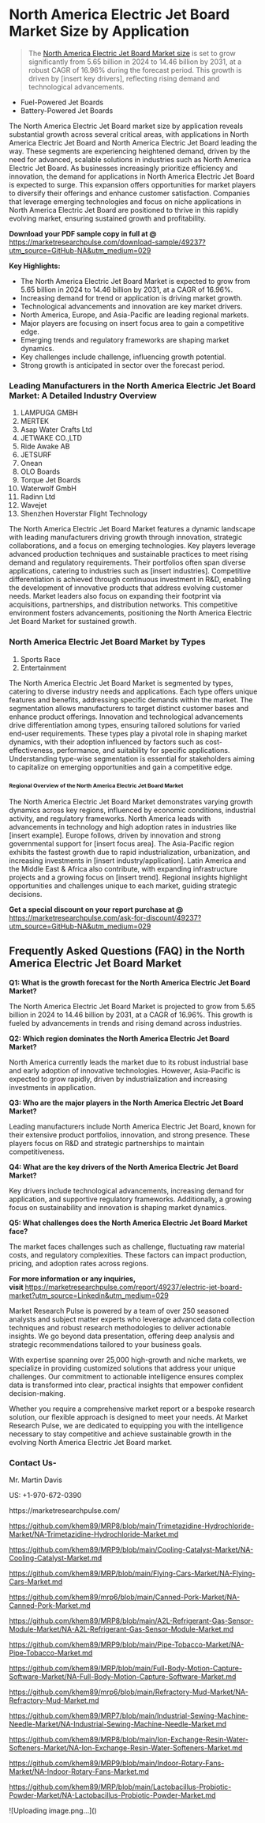 <h1>North America Electric Jet Board Market&nbsp;Size by Application</h1><blockquote><p>The <a href="https://marketresearchpulse.com/download-sample/49237?utm_source=GitHub-NA&amp;utm_medium=029">North America Electric Jet Board Market size</a> is set to grow significantly from 5.65 billion in 2024 to 14.46 billion by 2031, at a robust CAGR of 16.96% during the forecast period. This growth is driven by [insert key drivers], reflecting rising demand and technological advancements.</p></blockquote><ul><li>Fuel-Powered Jet Boards<li> Battery-Powered Jet Boards</li></ul><p>The North America Electric Jet Board market size by application reveals substantial growth across several critical areas, with applications in North America Electric Jet Board and North America Electric Jet Board leading the way. These segments are experiencing heightened demand, driven by the need for advanced, scalable solutions in industries such as North America Electric Jet Board. As businesses increasingly prioritize efficiency and innovation, the demand for applications in North America Electric Jet Board is expected to surge. This expansion offers opportunities for market players to diversify their offerings and enhance customer satisfaction. Companies that leverage emerging technologies and focus on niche applications in North America Electric Jet Board are positioned to thrive in this rapidly evolving market, ensuring sustained growth and profitability.</p><p><strong>Download your PDF sample copy in full at @ </strong><a href="https://marketresearchpulse.com/download-sample/49237?utm_source=GitHub-NA&amp;utm_medium=029">https://marketresearchpulse.com/download-sample/49237?utm_source=GitHub-NA&amp;utm_medium=029</a></p><p><strong>Key Highlights: </strong></p><ul><li>The North America Electric Jet Board Market is expected to grow from 5.65 billion in 2024 to 14.46 billion by 2031, at a CAGR of 16.96%.</li><li>Increasing demand for trend or application is driving market growth.</li><li>Technological advancements and innovation are key market drivers.</li><li>North America, Europe, and Asia-Pacific are leading regional markets.</li><li>Major players are focusing on insert focus area to gain a competitive edge.</li><li>Emerging trends and regulatory frameworks are shaping market dynamics.</li><li>Key challenges include challenge, influencing growth potential.</li><li>Strong growth is anticipated in sector over the forecast period.</li></ul><h3>Leading Manufacturers in the North America Electric Jet Board Market: A Detailed Industry Overview</h3><ol><li>LAMPUGA GMBH</li><li>MERTEK</li><li>Asap Water Crafts Ltd</li><li>JETWAKE CO.,LTD</li><li>Ride Awake AB</li><li>JETSURF</li><li>Onean</li><li>OLO Boards</li><li>Torque Jet Boards</li><li>Waterwolf GmbH</li><li>Radinn Ltd</li><li>Wavejet</li><li>Shenzhen Hoverstar Flight Technology</li></ol><div class="flex max-w-full flex-col flex-grow"><div class="min-h-8 text-message flex w-full flex-col items-end gap-2 whitespace-normal break-words [.text-message+&amp;]:mt-5" dir="auto" data-message-author-role="assistant" data-message-id="fd8432e4-4910-450d-b182-61b7bfb0a01f" data-message-model-slug="gpt-4o"><div class="flex w-full flex-col gap-1 empty:hidden first:pt-[3px]"><div class="markdown prose w-full break-words dark:prose-invert light"><p>The North America Electric Jet Board Market features a dynamic landscape with leading manufacturers driving growth through innovation, strategic collaborations, and a focus on emerging technologies. Key players leverage advanced production techniques and sustainable practices to meet rising demand and regulatory requirements. Their portfolios often span diverse applications, catering to industries such as [insert industries]. Competitive differentiation is achieved through continuous investment in R&amp;D, enabling the development of innovative products that address evolving customer needs. Market leaders also focus on expanding their footprint via acquisitions, partnerships, and distribution networks. This competitive environment fosters advancements, positioning the North America Electric Jet Board Market for sustained growth.</p></div></div></div></div><h3>North America Electric Jet Board Market by Types</h3><ol><li>Sports Race<li> Entertainment</li></ol><div class="flex max-w-full flex-col flex-grow"><div class="min-h-8 text-message flex w-full flex-col items-end gap-2 whitespace-normal break-words [.text-message+&amp;]:mt-5" dir="auto" data-message-author-role="assistant" data-message-id="084470be-0bb7-4664-bddf-5156b4f41249" data-message-model-slug="gpt-4o-mini"><div class="flex w-full flex-col gap-1 empty:hidden first:pt-[3px]"><div class="markdown prose w-full break-words dark:prose-invert light"><p>The North America Electric Jet Board Market is segmented by types, catering to diverse industry needs and applications. Each type offers unique features and benefits, addressing specific demands within the market. The segmentation allows manufacturers to target distinct customer bases and enhance product offerings. Innovation and technological advancements drive differentiation among types, ensuring tailored solutions for varied end-user requirements. These types play a pivotal role in shaping market dynamics, with their adoption influenced by factors such as cost-effectiveness, performance, and suitability for specific applications. Understanding type-wise segmentation is essential for stakeholders aiming to capitalize on emerging opportunities and gain a competitive edge.</p></div></div></div></div><h3><span style="font-size: 11px;">Regional Overview of the North America Electric Jet Board Market</span></h3><div class="flex max-w-full flex-col flex-grow"><div class="min-h-8 text-message flex w-full flex-col items-end gap-2 whitespace-normal break-words [.text-message+&amp;]:mt-5" dir="auto" data-message-author-role="assistant" data-message-id="e9038762-ce64-4e30-91c9-9bd413514231" data-message-model-slug="gpt-4o-mini"><div class="flex w-full flex-col gap-1 empty:hidden first:pt-[3px]"><div class="markdown prose w-full break-words dark:prose-invert light"><p>The North America Electric Jet Board Market demonstrates varying growth dynamics across key regions, influenced by economic conditions, industrial activity, and regulatory frameworks. North America leads with advancements in technology and high adoption rates in industries like [insert example]. Europe follows, driven by innovation and strong governmental support for [insert focus area]. The Asia-Pacific region exhibits the fastest growth due to rapid industrialization, urbanization, and increasing investments in [insert industry/application]. Latin America and the Middle East &amp; Africa also contribute, with expanding infrastructure projects and a growing focus on [insert trend]. Regional insights highlight opportunities and challenges unique to each market, guiding strategic decisions.</p></div></div></div></div><p><strong>Get a special discount on your report purchase at @ </strong><a href="https://marketresearchpulse.com/ask-for-discount/49237?utm_source=GitHub-NA&amp;utm_medium=029">https://marketresearchpulse.com/ask-for-discount/49237?utm_source=GitHub-NA&amp;utm_medium=029</a></p><h2>Frequently Asked Questions (FAQ) in the North America Electric Jet Board Market</h2><p><strong>Q1: What is the growth forecast for the North America Electric Jet Board Market?</strong></p><p>The North America Electric Jet Board Market is projected to grow from 5.65 billion in 2024 to 14.46 billion by 2031, at a CAGR of 16.96%. This growth is fueled by advancements in trends and rising demand across industries.</p><p><strong>Q2: Which region dominates the North America Electric Jet Board Market?</strong></p><p>North America currently leads the market due to its robust industrial base and early adoption of innovative technologies. However, Asia-Pacific is expected to grow rapidly, driven by industrialization and increasing investments in application.</p><p><strong>Q3: Who are the major players in the North America Electric Jet Board Market?</strong></p><p>Leading manufacturers include North America Electric Jet Board, known for their extensive product portfolios, innovation, and strong presence. These players focus on R&amp;D and strategic partnerships to maintain competitiveness.</p><p><strong>Q4: What are the key drivers of the North America Electric Jet Board Market?</strong></p><p>Key drivers include technological advancements, increasing demand for application, and supportive regulatory frameworks. Additionally, a growing focus on sustainability and innovation is shaping market dynamics.</p><p><strong>Q5: What challenges does the North America Electric Jet Board Market face?</strong></p><p>The market faces challenges such as challenge, fluctuating raw material costs, and regulatory complexities. These factors can impact production, pricing, and adoption rates across regions.</p><p><strong>For more information or any inquiries, visit&nbsp;</strong><a href="https://marketresearchpulse.com/report/49237/electric-jet-board-market?utm_source=Linkedin&utm_medium=029">https://marketresearchpulse.com/report/49237/electric-jet-board-market?utm_source=Linkedin&utm_medium=029</a></p><p>Market Research Pulse is powered by a team of over 250 seasoned analysts and subject matter experts who leverage advanced data collection techniques and robust research methodologies to deliver actionable insights. We go beyond data presentation, offering deep analysis and strategic recommendations tailored to your business goals.</p><p>With expertise spanning over 25,000 high-growth and niche markets, we specialize in providing customized solutions that address your unique challenges. Our commitment to actionable intelligence ensures complex data is transformed into clear, practical insights that empower confident decision-making.</p><p>Whether you require a comprehensive market report or a bespoke research solution, our flexible approach is designed to meet your needs. At Market Research Pulse, we are dedicated to equipping you with the intelligence necessary to stay competitive and achieve sustainable growth in the evolving North America Electric Jet Board market.</p><h3><strong>Contact Us-</strong></h3><p>Mr. Martin Davis</p><p>US: +1-970-672-0390</p><p>https://marketresearchpulse.com/</p><p><a href="https://github.com/khem89/MRP8/blob/main/Trimetazidine-Hydrochloride-Market/NA-Trimetazidine-Hydrochloride-Market.md">https://github.com/khem89/MRP8/blob/main/Trimetazidine-Hydrochloride-Market/NA-Trimetazidine-Hydrochloride-Market.md</a></p><p><a href="https://github.com/khem89/MRP9/blob/main/Cooling-Catalyst-Market/NA-Cooling-Catalyst-Market.md">https://github.com/khem89/MRP9/blob/main/Cooling-Catalyst-Market/NA-Cooling-Catalyst-Market.md</a></p><p><a href="https://github.com/khem89/MRP/blob/main/Flying-Cars-Market/NA-Flying-Cars-Market.md">https://github.com/khem89/MRP/blob/main/Flying-Cars-Market/NA-Flying-Cars-Market.md</a></p><p><a href="https://github.com/khem89/mrp6/blob/main/Canned-Pork-Market/NA-Canned-Pork-Market.md">https://github.com/khem89/mrp6/blob/main/Canned-Pork-Market/NA-Canned-Pork-Market.md</a></p><p><a href="https://github.com/khem89/MRP8/blob/main/A2L-Refrigerant-Gas-Sensor-Module-Market/NA-A2L-Refrigerant-Gas-Sensor-Module-Market.md">https://github.com/khem89/MRP8/blob/main/A2L-Refrigerant-Gas-Sensor-Module-Market/NA-A2L-Refrigerant-Gas-Sensor-Module-Market.md</a></p><p><a href="https://github.com/khem89/MRP9/blob/main/Pipe-Tobacco-Market/NA-Pipe-Tobacco-Market.md">https://github.com/khem89/MRP9/blob/main/Pipe-Tobacco-Market/NA-Pipe-Tobacco-Market.md</a></p><p><a href="https://github.com/khem89/MRP/blob/main/Full-Body-Motion-Capture-Software-Market/NA-Full-Body-Motion-Capture-Software-Market.md">https://github.com/khem89/MRP/blob/main/Full-Body-Motion-Capture-Software-Market/NA-Full-Body-Motion-Capture-Software-Market.md</a></p><p><a href="https://github.com/khem89/mrp6/blob/main/Refractory-Mud-Market/NA-Refractory-Mud-Market.md">https://github.com/khem89/mrp6/blob/main/Refractory-Mud-Market/NA-Refractory-Mud-Market.md</a></p><p><a href="https://github.com/khem89/MRP7/blob/main/Industrial-Sewing-Machine-Needle-Market/NA-Industrial-Sewing-Machine-Needle-Market.md">https://github.com/khem89/MRP7/blob/main/Industrial-Sewing-Machine-Needle-Market/NA-Industrial-Sewing-Machine-Needle-Market.md</a></p><p><a href="https://github.com/khem89/MRP8/blob/main/Ion-Exchange-Resin-Water-Softeners-Market/NA-Ion-Exchange-Resin-Water-Softeners-Market.md">https://github.com/khem89/MRP8/blob/main/Ion-Exchange-Resin-Water-Softeners-Market/NA-Ion-Exchange-Resin-Water-Softeners-Market.md</a></p><p><a href="https://github.com/khem89/MRP9/blob/main/Indoor-Rotary-Fans-Market/NA-Indoor-Rotary-Fans-Market.md">https://github.com/khem89/MRP9/blob/main/Indoor-Rotary-Fans-Market/NA-Indoor-Rotary-Fans-Market.md</a></p><p><a href="https://github.com/khem89/MRP/blob/main/Lactobacillus-Probiotic-Powder-Market/NA-Lactobacillus-Probiotic-Powder-Market.md">https://github.com/khem89/MRP/blob/main/Lactobacillus-Probiotic-Powder-Market/NA-Lactobacillus-Probiotic-Powder-Market.md</a></p>
![Uploading image.png…]()
